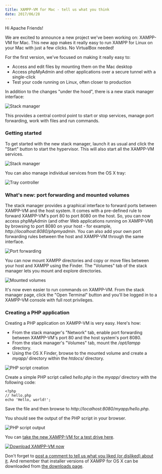 ```yaml
---
title: XAMPP-VM for Mac - tell us what you think
date: 2017/06/28
---
```


Hi Apache Friends!

We are excited to announce a new project we've been working on: XAMPP-VM for Mac. This new app makes it really easy to run XAMPP for Linux on your Mac with just a few clicks. No VirtualBox needed! 
 
For the first version, we've focused on making it really easy to:
 
- Access and edit files by mounting them on the Mac desktop
- Access phpMyAdmin and other applications over a secure tunnel with a single-click
- Test your code running on Linux, often closer to production
 
In addition to the changes "under the hood", there is a new stack manager interface:

![Stack manager](blog/xampp-vm-manager.png "Stack manager")
 
This provides a central control point to start or stop services, manage port forwarding, work with files and run commands.

### Getting started
 
To get started with the new stack manager, launch it as usual and click the "Start" button to start the hypervisor. This will also start all the XAMPP-VM services.

![Stack manager](blog/xampp-vm-general.png "Stack manager")

You can also manage individual services from the OS X tray:
 
![Tray controller](blog/xampp-vm-tray.png "Tray controller")

### What's new: port forwarding and mounted volumes

The stack manager provides a graphical interface to forward ports between XAMPP-VM and the host system. It comes with a pre-defined rule to forward XAMPP-VM's port 80 to port 8080 on the host. So, you can now access phpMyAdmin (and other Web applications running on XAMPP-VM) by browsing to port 8080 on your host - for example, *http://localhost:8080/phpmyadmin*. You can also add your own port forwarding rules between the host and XAMPP-VM through the same interface.
 
![Port forwarding](blog/xampp-vm-network.png "Port forwarding")

You can now mount XAMPP directories and copy or move files between your host and XAMPP using the Finder. The "Volumes" tab of the stack manager lets you mount and explore directories.
 
![Mounted volumes](blog/xampp-vm-volumes.png "Mounted volumes")

It's now even easier to run commands on XAMPP-VM. From the stack manager page, click the "Open Terminal" button and you'll be logged in to a XAMPP-VM console with full root privileges. 

### Creating a PHP application

Creating a PHP application on XAMPP-VM is very easy. Here's how:

- From the stack manager's "Network" tab, enable port forwarding between XAMPP-VM's port 80 and the host system's port 8080.
- From the stack manager's "Volumes" tab, mount the */opt/lampp* directory.
- Using the OS X Finder, browse to the mounted volume and create a *myapp/* directory within the *htdocs/* directory.
 
![PHP script creation](blog/xampp-vm-php-finder.png "PHP script creation")
 
Create a simple PHP script called *hello.php* in the *myapp/* directory with the following code:
 
    <?php
    // hello.php
    echo 'Hello, world!';
 
Save the file and then browse to *http://localhost:8080/myapp/hello.php*.
 
You should see the output of the PHP script in your browser.
 
![PHP script output](blog/xampp-vm-php-output.png "PHP script output")

You can [take the new XAMPP-VM for a test drive here](/download.html#download-apple).

[![Download XAMPP-VM now](blog/download-xampp-vm.png "Download XAMPP-VM now")](/download.html#download-apple)

Don't forget to [post a comment to tell us what you liked (or disliked) about it](https://community.apachefriends.org/f/viewtopic.php?f=29&t=75849). And remember that installer versions of XAMPP for OS X can be downloaded from [the downloads page](/download.html#download-apple).
